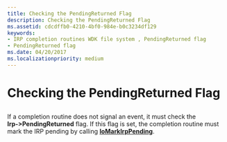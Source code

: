 ```yaml
---
title: Checking the PendingReturned Flag
description: Checking the PendingReturned Flag
ms.assetid: cdcdffb0-4210-4bf0-984e-b0c3234df129
keywords:
- IRP completion routines WDK file system , PendingReturned flag
- PendingReturned flag
ms.date: 04/20/2017
ms.localizationpriority: medium
---
```


# Checking the PendingReturned Flag


## <span id="ddk_checking_the_pendingreturned_flag_if"></span><span id="DDK_CHECKING_THE_PENDINGRETURNED_FLAG_IF"></span>


If a completion routine does not signal an event, it must check the **Irp‑&gt;PendingReturned** flag. If this flag is set, the completion routine must mark the IRP pending by calling [**IoMarkIrpPending**](https://docs.microsoft.com/windows-hardware/drivers/ddi/wdm/nf-wdm-iomarkirppending).

 

 




